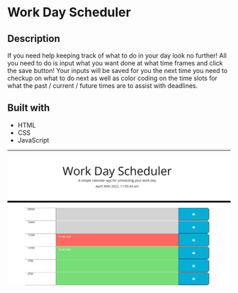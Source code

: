 # Work Day Scheduler

## Description
If you need help keeping track of what to do in your day look no further! All you need to do is input what you want done at what time frames and click the save button! Your inputs will be saved for you the next time you need to checkup on what to do next as well as color coding on the time slots for what the past / current / future times are to assist with deadlines.

## Built with
- HTML
- CSS
- JavaScript

---
![application_screenshot](./Develop/assets/workday-scheduler.JPG)

